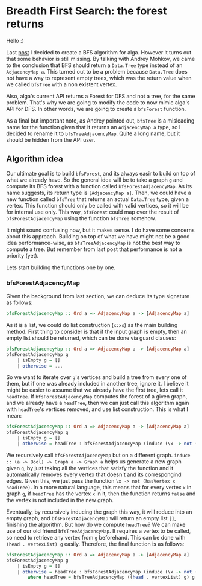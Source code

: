# Breadth First Search: the forest returns

Hello :)

Last [post](https://github.com/TheChouzanOne/ExtendingAlga/blob/master/Blog/bfs.md) I decided to create a BFS algorithm for alga. However it turns out that some behavior is still missing. By talking with Andrey Mohkov, we came to the conclusion that BFS should return a `Data.Tree` type instead of an `AdjacencyMap a`. This turned out to be a problem because `Data.Tree` does not have a way to represent empty trees, which was the return value when we called `bfsTree` with a non existent vertex.

Also, alga's current API returns a Forest for DFS and not a tree, for the same problem. That's why we are going to modify the code to now mimic alga's API for DFS. In other words, we are going to create a `bfsForest` function.

As a final but important note, as Andrey pointed out, `bfsTree` is a misleading name for the function given that it returns an `AdjacencyMap a` type, so I decided to rename it to `bfsTreeAdjacencyMap`. Quite a long name, but it should be hidden from the API user.

## Algorithm idea

Our ultimate goal is to build `bfsForest`, and its always easir to build on top of what we already have. So the general idea will be to take a graph `g` and compute its BFS forest with a function called `bfsForestAdjacencyMap`. As its name suggests, its return type is `[AdjacencyMap a]`. Then, we could have a new function called `bfsTree` that returns an actual `Data.Tree` type, given a vertex. This function should only be called with valid vertices, so it will be for internal use only. This way, `bfsForest` could map over the result of `bfsForestAdjacencyMap` using the function `bfsTree` somehow. 

It might sound confusing now, but it makes sense. I do have some concerns about this approach. Building on top of what we have might not be a good idea performance-wise, as `bfsTreeAdjacencyMap` is not the best way to compute a tree. But remember from last post that performance is not a priority (yet).

Lets start building the functions one by one.

### bfsForestAdjacencyMap

Given the background from last section, we can deduce its type signature as follows:

```Haskell
bfsForestAdjacencyMap :: Ord a => AdjacencyMap a -> [AdjacencyMap a]
```
As it is a list, we could do list construction (`x:xs`) as the main building method. First thing to consider is that if the input graph is empty, then an empty list should be returned, which can be done via guard clauses:

```Haskell
bfsForestAdjacencyMap :: Ord a => AdjacencyMap a -> [AdjacencyMap a]
bfsForestAdjacencyMap g
    | isEmpty g = []
    | otherwise = ... 
```

So we want to iterate over `g`'s vertices and build a tree from every one of them, but if one was already included in another tree, ignore it. I believe it might be easier to assume that we already have the first tree, lets call it `headTree`. If `bfsForestAdjacencyMap` computes the forest of a given graph, and we already have a `headTree`, then we can just call this algorithm again with `headTree`'s vertices removed, and use list construction. This is what I mean:

```Haskell
bfsForestAdjacencyMap :: Ord a => AdjacencyMap a -> [AdjacencyMap a]
bfsForestAdjacencyMap g
    | isEmpty g = []
    | otherwise = headTree : bfsForestAdjacencyMap (induce (\x -> not (hasVertex x headTree)) g)
```

We recursively call `bfsForestAdjacencyMap` but on a different graph.  `induce :: (a -> Bool) -> Graph a -> Graph a` helps us generate a new graph given `g`, by just taking all the vertices that satisfy the function and it automatically removes every vertex that doesn't and its correspongind edges. Given this, we just pass the function `\x -> not (hasVertex x headTree)`. In a more natural language, this means that for every vertex `x` in graph `g`, if `headTree` has the vertex `x` in it, then the function returns `false` and the vertex is not included in the new graph.

Eventually, by recursively inducing the graph this way, it will reduce into an empty graph, and `bfsForestAdjacencyMap` will return an empty list `[]`, finishing the algorithm. But how do we compute `headTree`? We can make use of our old friend `bfsTreeAdjacencyMap`. It requires a vertex to be called, so need to retrieve any vertex from `g` beforehand. This can be done with `(head . vertexList) g` easily. Therefore, the final function is as follows:

```Haskell
bfsForestAdjacencyMap :: Ord a => AdjacencyMap a -> [AdjacencyMap a]
bfsForestAdjacencyMap g
    | isEmpty g = []
    | otherwise = headTree : bfsForestAdjacencyMap (induce (\x -> not (hasVertex x headTree)) g)
        where headTree = bfsTreeAdjacencyMap ((head . vertexList) g) g
```
